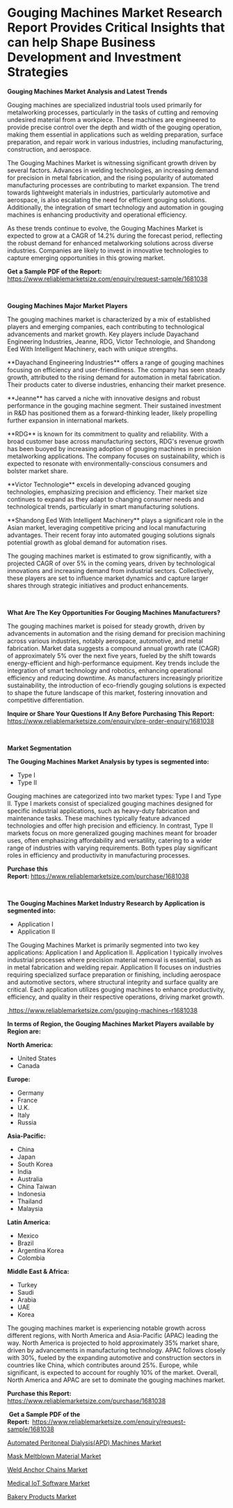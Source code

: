 <p><h1>Gouging Machines Market Research Report Provides Critical Insights that can help Shape Business Development and Investment Strategies</h1></p><p><strong>Gouging Machines Market Analysis and Latest Trends</strong></p>
<p><p>Gouging machines are specialized industrial tools used primarily for metalworking processes, particularly in the tasks of cutting and removing undesired material from a workpiece. These machines are engineered to provide precise control over the depth and width of the gouging operation, making them essential in applications such as welding preparation, surface preparation, and repair work in various industries, including manufacturing, construction, and aerospace.</p><p>The Gouging Machines Market is witnessing significant growth driven by several factors. Advances in welding technologies, an increasing demand for precision in metal fabrication, and the rising popularity of automated manufacturing processes are contributing to market expansion. The trend towards lightweight materials in industries, particularly automotive and aerospace, is also escalating the need for efficient gouging solutions. Additionally, the integration of smart technology and automation in gouging machines is enhancing productivity and operational efficiency.</p><p>As these trends continue to evolve, the Gouging Machines Market is expected to grow at a CAGR of 14.2% during the forecast period, reflecting the robust demand for enhanced metalworking solutions across diverse industries. Companies are likely to invest in innovative technologies to capture emerging opportunities in this growing market.</p></p>
<p><strong>Get a Sample PDF of the Report:&nbsp;</strong> <a href="https://www.reliablemarketsize.com/enquiry/request-sample/1681038?utm_campaign=2041&utm_medium=2&utm_source=Github&utm_content=ia&utm_term=24032025&utm_id=gouging-machines">https://www.reliablemarketsize.com/enquiry/request-sample/1681038</a></p>
<p>&nbsp;</p>
<p><strong>Gouging Machines Major Market Players</strong></p>
<p><p>The gouging machines market is characterized by a mix of established players and emerging companies, each contributing to technological advancements and market growth. Key players include Dayachand Engineering Industries, Jeanne, RDG, Victor Technologie, and Shandong Eed With Intelligent Machinery, each with unique strengths.</p><p>**Dayachand Engineering Industries** offers a range of gouging machines focusing on efficiency and user-friendliness. The company has seen steady growth, attributed to the rising demand for automation in metal fabrication. Their products cater to diverse industries, enhancing their market presence.</p><p>**Jeanne** has carved a niche with innovative designs and robust performance in the gouging machine segment. Their sustained investment in R&D has positioned them as a forward-thinking leader, likely propelling further expansion in international markets.</p><p>**RDG** is known for its commitment to quality and reliability. With a broad customer base across manufacturing sectors, RDG's revenue growth has been buoyed by increasing adoption of gouging machines in precision metalworking applications. The company focuses on sustainability, which is expected to resonate with environmentally-conscious consumers and bolster market share.</p><p>**Victor Technologie** excels in developing advanced gouging technologies, emphasizing precision and efficiency. Their market size continues to expand as they adapt to changing consumer needs and technological trends, particularly in smart manufacturing solutions.</p><p>**Shandong Eed With Intelligent Machinery** plays a significant role in the Asian market, leveraging competitive pricing and local manufacturing advantages. Their recent foray into automated gouging solutions signals potential growth as global demand for automation rises.</p><p>The gouging machines market is estimated to grow significantly, with a projected CAGR of over 5% in the coming years, driven by technological innovations and increasing demand from industrial sectors. Collectively, these players are set to influence market dynamics and capture larger shares through strategic initiatives and product enhancements.</p></p>
<p>&nbsp;</p>
<p><strong>What Are The Key Opportunities For Gouging Machines Manufacturers?</strong></p>
<p><p>The gouging machines market is poised for steady growth, driven by advancements in automation and the rising demand for precision machining across various industries, notably aerospace, automotive, and metal fabrication. Market data suggests a compound annual growth rate (CAGR) of approximately 5% over the next five years, fueled by the shift towards energy-efficient and high-performance equipment. Key trends include the integration of smart technology and robotics, enhancing operational efficiency and reducing downtime. As manufacturers increasingly prioritize sustainability, the introduction of eco-friendly gouging solutions is expected to shape the future landscape of this market, fostering innovation and competitive differentiation.</p></p>
<p><strong>Inquire or Share Your Questions If Any Before Purchasing This Report:</strong> <a href="https://www.reliablemarketsize.com/enquiry/pre-order-enquiry/1681038?utm_campaign=2041&utm_medium=2&utm_source=Github&utm_content=ia&utm_term=24032025&utm_id=gouging-machines">https://www.reliablemarketsize.com/enquiry/pre-order-enquiry/1681038</a></p>
<p>&nbsp;</p>
<p><strong>Market Segmentation</strong></p>
<p><strong>The Gouging Machines Market Analysis by types is segmented into:</strong></p>
<p><ul><li>Type I</li><li>Type II</li></ul></p>
<p><p>Gouging machines are categorized into two market types: Type I and Type II. Type I markets consist of specialized gouging machines designed for specific industrial applications, such as heavy-duty fabrication and maintenance tasks. These machines typically feature advanced technologies and offer high precision and efficiency. In contrast, Type II markets focus on more generalized gouging machines meant for broader uses, often emphasizing affordability and versatility, catering to a wider range of industries with varying requirements. Both types play significant roles in efficiency and productivity in manufacturing processes.</p></p>
<p><strong>Purchase this Report:&nbsp;</strong><a href="https://www.reliablemarketsize.com/purchase/1681038?utm_campaign=2041&utm_medium=2&utm_source=Github&utm_content=ia&utm_term=24032025&utm_id=gouging-machines">https://www.reliablemarketsize.com/purchase/1681038</a></p>
<p>&nbsp;</p>
<p><strong>The Gouging Machines Market Industry Research by Application is segmented into:</strong></p>
<p><ul><li>Application I</li><li>Application II</li></ul></p>
<p><p>The Gouging Machines Market is primarily segmented into two key applications: Application I and Application II. Application I typically involves industrial processes where precision material removal is essential, such as in metal fabrication and welding repair. Application II focuses on industries requiring specialized surface preparation or finishing, including aerospace and automotive sectors, where structural integrity and surface quality are critical. Each application utilizes gouging machines to enhance productivity, efficiency, and quality in their respective operations, driving market growth.</p></p>
<p><a href="https://www.reliablemarketsize.com/gouging-machines-r1681038?utm_campaign=2041&utm_medium=2&utm_source=Github&utm_content=ia&utm_term=24032025&utm_id=gouging-machines">&nbsp;https://www.reliablemarketsize.com/gouging-machines-r1681038</a></p>
<p><strong>In terms of Region, the Gouging Machines Market Players available by Region are:</strong></p>
<p>
    <p> <strong> North America: </strong>
        <ul>
            <li>United States</li>
            <li>Canada</li>
        </ul>
        </p> 
    <p> <strong> Europe: </strong>
        <ul>
            <li>Germany</li>
            <li>France</li>
            <li>U.K.</li>
            <li>Italy</li>
            <li>Russia</li>
        </ul>
        </p> 
    <p> <strong> Asia-Pacific: </strong>
        <ul>
            <li>China</li>
            <li>Japan</li>
            <li>South Korea</li>
            <li>India</li>
            <li>Australia</li>
            <li>China Taiwan</li>
            <li>Indonesia</li>
            <li>Thailand</li>
            <li>Malaysia</li>
        </ul>
        </p> 
    <p> <strong> Latin America: </strong>
        <ul>
            <li>Mexico</li>
            <li>Brazil</li>
            <li>Argentina Korea</li>
            <li>Colombia</li>
        </ul>
        </p> 
    <p> <strong> Middle East & Africa: </strong>
        <ul>
            <li>Turkey</li>
            <li>Saudi</li>
            <li>Arabia</li>
            <li>UAE</li>
            <li>Korea</li>
        </ul>
    </p>
    </p>
<p><p>The gouging machines market is experiencing notable growth across different regions, with North America and Asia-Pacific (APAC) leading the way. North America is projected to hold approximately 35% market share, driven by advancements in manufacturing technology. APAC follows closely with 30%, fueled by the expanding automotive and construction sectors in countries like China, which contributes around 25%. Europe, while significant, is expected to account for roughly 10% of the market. Overall, North America and APAC are set to dominate the gouging machines market.</p></p>
<p><strong>Purchase this Report: </strong><a href="https://www.reliablemarketsize.com/purchase/1681038?utm_campaign=2041&utm_medium=2&utm_source=Github&utm_content=ia&utm_term=24032025&utm_id=gouging-machines">https://www.reliablemarketsize.com/purchase/1681038</a></p>
<p>&nbsp;<strong>Get a Sample PDF of the Report:&nbsp;&nbsp;</strong><a href="https://www.reliablemarketsize.com/enquiry/request-sample/1681038?utm_campaign=2041&utm_medium=2&utm_source=Github&utm_content=ia&utm_term=24032025&utm_id=gouging-machines">https://www.reliablemarketsize.com/enquiry/request-sample/1681038</a></p>
<p><strong></strong></p>
<p><p><a href="https://github.com/keehnkaesssi/Market-Research-Report-List-1/blob/main/automated-peritoneal-dialysisapd-machines-market.md?utm_campaign=2041&utm_medium=2&utm_source=Github&utm_content=ia&utm_term=24032025&utm_id=gouging-machines">Automated Peritoneal Dialysis(APD) Machines Market</a></p><p><a href="https://github.com/ifsahvadenah/Market-Research-Report-List-1/blob/main/mask-meltblown-material-market.md?utm_campaign=2041&utm_medium=2&utm_source=Github&utm_content=ia&utm_term=24032025&utm_id=gouging-machines">Mask Meltblown Material Market</a></p><p><a href="https://github.com/merzafairy04/Market-Research-Report-List-1/blob/main/weld-anchor-chains-market.md?utm_campaign=2041&utm_medium=2&utm_source=Github&utm_content=ia&utm_term=24032025&utm_id=gouging-machines">Weld Anchor Chains Market</a></p><p><a href="https://github.com/viohlbrenksf/Market-Research-Report-List-1/blob/main/medical-iot-software-market.md?utm_campaign=2041&utm_medium=2&utm_source=Github&utm_content=ia&utm_term=24032025&utm_id=gouging-machines">Medical IoT Software Market</a></p><p><a href="https://github.com/vasosblenksk/Market-Research-Report-List-1/blob/main/bakery-products-market.md?utm_campaign=2041&utm_medium=2&utm_source=Github&utm_content=ia&utm_term=24032025&utm_id=gouging-machines">Bakery Products Market</a></p></p>